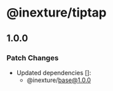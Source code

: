 # @inexture/tiptap

## 1.0.0

### Patch Changes

- Updated dependencies []:
  - @inexture/base@1.0.0
